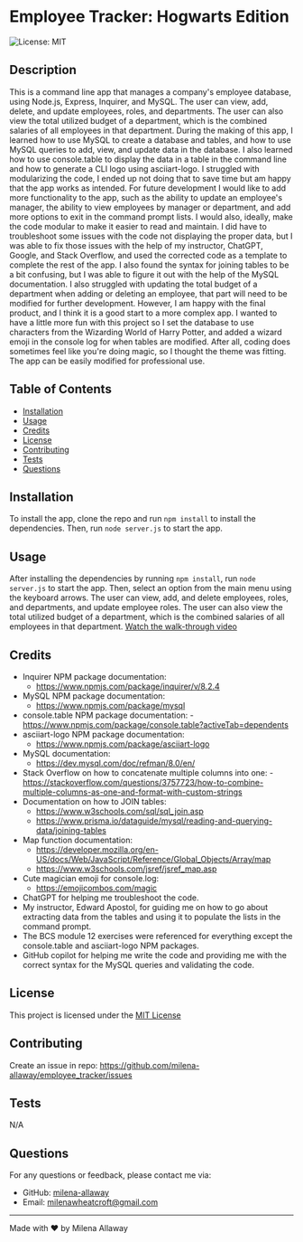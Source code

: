 # Employee Tracker: Hogwarts Edition
![License: MIT](https://img.shields.io/badge/License-MIT-yellow.svg)

## Description
This is a command line app that manages a company's employee database, using Node.js, Express, Inquirer, and MySQL. The user can view, add, delete, and update employees, roles, and departments. The user can also view the total utilized budget of a department, which is the combined salaries of all employees in that department. During the making of this app, I learned how to use MySQL to create a database and tables, and how to use MySQL queries to add, view, and update data in the database. I also learned how to use console.table to display the data in a table in the command line and how to generate a CLI logo using asciiart-logo. I struggled with modularizing the code, I ended up not doing that to save time but am happy that the app works as intended. For future development I would like to add more functionality to the app, such as the ability to update an employee's manager, the ability to view employees by manager or department, and add more options to exit in the command prompt lists. I would also, ideally, make the code modular to make it easier to read and maintain. I did have to troubleshoot some issues with the code not displaying the proper data, but I was able to fix those issues with the help of my instructor, ChatGPT, Google, and Stack Overflow, and used the corrected code as a template to complete the rest of the app. I also found the syntax for joining tables to be a bit confusing, but I was able to figure it out with the help of the MySQL documentation. I also struggled with updating the total budget of a department when adding or deleting an employee, that part will need to be modified for further development. However, I am happy with the final product, and I think it is a good start to a more complex app. I wanted to have a little more fun with this project so I set the database to use characters from the Wizarding World of Harry Potter, and added a wizard emoji in the console log for when tables are modified. After all, coding does sometimes feel like you're doing magic, so I thought the theme was fitting. The app can be easily modified for professional use.

## Table of Contents
- [Installation](#Installation)
- [Usage](#Usage)
- [Credits](#Credits)
- [License](#License)
- [Contributing](#Contributing)
- [Tests](#Tests)
- [Questions](#Questions)

## Installation
To install the app, clone the repo and run `npm install` to install the dependencies. Then, run `node server.js` to start the app.

## Usage
After installing the dependencies by running `npm install`, run `node server.js` to start the app. Then, select an option from the main menu using the keyboard arrows. The user can view, add, and delete employees, roles, and departments, and update employee roles. The user can also view the total utilized budget of a department, which is the combined salaries of all employees in that department.
[Watch the walk-through video](https://drive.google.com/file/d/1c9b_JTacBbBA00sU6mx6jmoxQtGA6oAE/view)

## Credits
- Inquirer NPM package documentation: 
  - https://www.npmjs.com/package/inquirer/v/8.2.4
- MySQL NPM package documentation:
    - https://www.npmjs.com/package/mysql
- console.table NPM package documentation:
    -https://www.npmjs.com/package/console.table?activeTab=dependents
- asciiart-logo NPM package documentation:
    - https://www.npmjs.com/package/asciiart-logo
- MySQL documentation:
    - https://dev.mysql.com/doc/refman/8.0/en/
- Stack Overflow on how to concatenate multiple columns into one:
    -https://stackoverflow.com/questions/3757723/how-to-combine-multiple-columns-as-one-and-format-with-custom-strings
- Documentation on how to JOIN tables:
    - https://www.w3schools.com/sql/sql_join.asp
    - https://www.prisma.io/dataguide/mysql/reading-and-querying-data/joining-tables
- Map function documentation:
    - https://developer.mozilla.org/en-US/docs/Web/JavaScript/Reference/Global_Objects/Array/map
    - https://www.w3schools.com/jsref/jsref_map.asp
- Cute magician emoji for console.log:
    - https://emojicombos.com/magic
- ChatGPT for helping me troubleshoot the code.
- My instructor, Edward Apostol, for guiding me on how to go about extracting data from the tables and using it to populate the lists in the command prompt.
- The BCS module 12 exercises were referenced for everything except the console.table and asciiart-logo NPM packages.
- GitHub copilot for helping me write the code and providing me with the correct syntax for the MySQL queries and validating the code.

## License
  This project is licensed under the [MIT License](https://opensource.org/licenses/MIT)

## Contributing
Create an issue in repo: https://github.com/milena-allaway/employee_tracker/issues

## Tests
N/A

## Questions
For any questions or feedback, please contact me via:
- GitHub: [milena-allaway](https://github.com/milena-allaway)
- Email: [milenawheatcroft@gmail.com](mailto:milenawheatcroft@gmail.com)

***

Made with ❤️ by Milena Allaway
